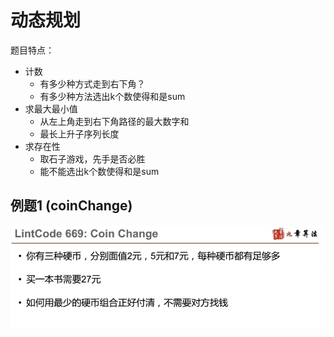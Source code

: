 # 动态规划

题目特点：

- 计数
  - 有多少种方式走到右下角？
  - 有多少种方法选出k个数使得和是sum
- 求最大最小值
  - 从左上角走到右下角路径的最大数字和
  - 最长上升子序列长度
- 求存在性
  - 取石子游戏，先手是否必胜
  - 能不能选出k个数使得和是sum

## 例题1 (coinChange)

![ifmage-20201128195409158](.\动态规划.assets\image-20201128195409158.png)

